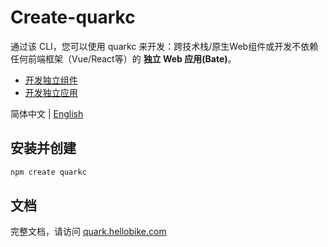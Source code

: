 # Create-quarkc

通过该 CLI，您可以使用 quarkc 来开发：跨技术栈/原生Web组件或开发不依赖任何前端框架（Vue/React等）的 **独立 Web 应用(Bate)**。

- [开发独立组件](./COMPONENT.dev.md)
- [开发独立应用](./APP.dev.md)

简体中文 | [English](./README.en-US.md)

## 安装并创建

```js
npm create quarkc
```

## 文档

完整文档，请访问 [quark.hellobike.com](https://quark.hellobike.com)
